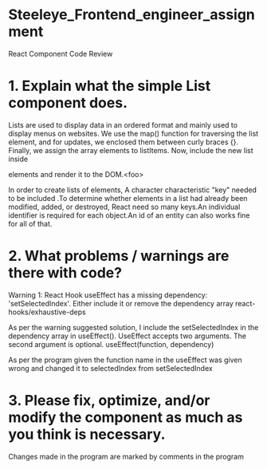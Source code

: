 # Steeleye_Frontend_engineer_assignment
React Component Code Review

# 1. Explain what the simple List component does.

Lists are used to display data in an ordered format and mainly used to display menus on websites.
We use the map() function for traversing the list element, and for updates, we enclosed them between curly braces {}. Finally, we assign the array elements to listItems. Now, include the new list inside <ul> </ul> elements and render it to the DOM.\<foo>

In order to create lists of elements, A character characteristic "key" needed to be included .To determine whether elements in a list had already been modified, added, or destroyed, React need so many keys.An individual identifier is required for each object.An id of an entity can also works fine for all of that. 


# 2. What problems / warnings are there with code?

Warning 1:
React Hook useEffect has a missing dependency: 'setSelectedIndex'. Either include it or remove the dependency array react-hooks/exhaustive-deps

As per the warning suggested solution, I include the setSelectedIndex in the dependency array in useEffect().
UseEffect accepts two arguments. The second argument is optional. useEffect(function, dependency)
  
As per the program given the function name in the useEffect was given wrong and changed it to selectedIndex from setSelectedIndex

# 3. Please fix, optimize, and/or modify the component as much as you think is necessary.

Changes made in the program are marked by comments in the program


